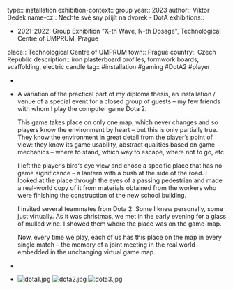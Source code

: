 type:: installation
exhibition-context:: group
year:: 2023
author:: Viktor Dedek
name-cz:: Nechte své sny přijít na dvorek - DotA
exhibitions::
  - 2021-2022: Group Exhibition "X-th Wave, N-th Dosage", Technological Centre of UMPRUM, Prague

place:: Technological Centre of UMPRUM
town:: Prague
country:: Czech Republic
description:: iron plasterboard profiles, formwork boards, scaffolding, electric candle
tag:: #installation #gaming #DotA2 #player

-
- A variation of the practical part of my diploma thesis, an installation / venue of a special event for a closed group of guests – my few friends with whom I play the computer game Dota 2.
  
  This game takes place on only one map, which never changes and so players know the environment by heart – but this is only partially true. They know the environment in great detail from the player‘s point of view: they know its game usability, abstract qualities based on game mechanics – where to stand, which way to escape, where not to go, etc.
  
  I left the player‘s bird‘s eye view and chose a specific place that has no game significance – a lantern with a bush at the side of the road. I looked at the place through the eyes of a passing pedestrian and made a real-world copy of it from materials obtained from the workers who were finishing the construction of the new school building.
  
  I invited several teammates from Dota 2. Some I knew personally, some just virtually. As it was christmas, we met in the early evening for a glass of mulled wine. I showed them where the place was on the game-map.
  
  Now, every time we play, each of us has this place on the map in every single match – the memory of a joint meeting in the real world embedded in the unchanging virtual game map.
-
- ![dota1.jpg](../assets/dota1_1711277515273_0.jpg)
  ![dota2.jpg](../assets/dota2_1711277519628_0.jpg)
  ![dota3.jpg](../assets/dota3_1711277523917_0.jpg)